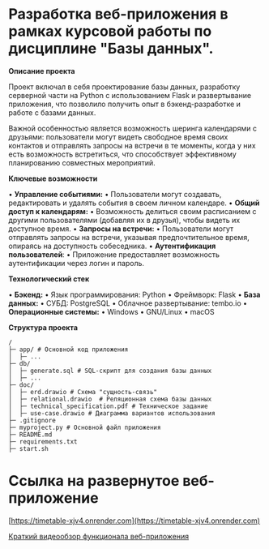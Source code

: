 # Разработка веб-приложения в рамках курсовой работы по дисциплине "Базы данных". 


**Описание проекта**

Проект включал в себя проектирование базы данных, разработку серверной части на Python с использованием Flask и развертывание приложения, что позволило получить опыт в бэкенд-разработке и работе с базами данных. 

Важной особенностью является возможность шеринга календарями с друзьями: пользователи могут видеть свободное время своих контактов и отправлять запросы на встречи в те моменты, когда у них есть возможность встретиться, что способствует эффективному планированию совместных мероприятий. 
    
    
**Ключевые возможности**

•   **Управление событиями:** 
    •  Пользователи могут создавать, редактировать и удалять события в своем личном календаре.
•   **Общий доступ к календарям:** 
    •  Возможность делиться своим расписанием с другими пользователями (добавляя их в друзья), чтобы видеть их доступное время. 
•   **Запросы на встречи:** 
    •  Пользователи могут отправлять запросы на встречи, указывая предпочтительное время, опираясь на доступность собеседника.
•   **Аутентификация пользователей**: 
    •  Приложение предоставляет возможность аутентификации через логин и пароль.


**Технологический стек**

• **Бэкенд:**
    •   Язык программирования: Python
    •   Фреймворк: Flask
•   **База данных:**
    •   СУБД: PostgreSQL
    •   Облачное развертывание: tembo.io
•   **Операционные системы:**
    •   Windows
    •   GNU/Linux
    •   macOS


**Структура проекта**

    /
    ├─ app/ # Основной код приложения
    │  ├─ ...
    ├─ db/
    │  ├─ generate.sql # SQL-скрипт для создания базы данных
    │  ├─ ...    
    ├─ doc/
    │  ├─ erd.drawio # Схема "сущность-связь"
    │  ├─ relational.drawio  # Реляционная схема базы данных
    │  ├─ technical_specification.pdf # Техническое задание
    │  ├─ use-case.drawio # Диаграмма вариантов использования
    ├─ .gitignore
    ├─ myproject.py # Основной файл приложения
    ├─ README.md
    ├─ requirements.txt
    ├─ start.sh


# Ссылка на развернутое веб-приложение
 [https://timetable-xjv4.onrender.com](https://timetable-xjv4.onrender.com)

 [Краткий видеообзор функционала веб-приложения](https://youtu.be/YcDU3sF3iec?si=UlkMQYKwDSU4AoTI)
